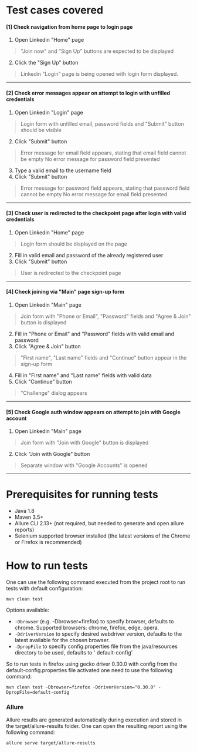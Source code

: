 # Test cases covered

#### [1] Check navigation from home page to login page

1. Open Linkedin "Home" page

> "Join now" and "Sign Up" buttons are expected to be displayed

2. Click the "Sign Up" button

> Linkedin "Login" page is being opened with login form displayed.
---

#### [2] Check error messages appear on attempt to login with unfilled credentials

1. Open Linkedin "Login" page

> Login form with unfilled email, password fields and "Submit" button should be visible

2. Click "Submit" button

> Error message for email field appears, stating that email field cannot be empty
> No error message for password field presented

3. Type a valid email to the username field
4. Click "Submit" button

> Error message for password field appears, stating that password field cannot be empty
> No error message for email field presented
---

#### [3] Check user is redirected to the checkpoint page after login with valid credentials

1. Open Linkedin "Home" page

> Login form should be displayed on the page

2. Fill in valid email and password of the already registered user
3. Click "Submit" button

> User is redirected to the checkpoint page
---

#### [4] Check joining via "Main" page sign-up form

1. Open Linkedin "Main" page

> Join form with "Phone or Email", "Password" fields and "Agree & Join" button is displayed

2. Fill in "Phone or Email" and "Password" fields with valid email and password
3. Click "Agree & Join" button

> "First name", "Last name" fields and "Continue" button appear in the sign-up form

4. Fill in "First name" and "Last name" fields with valid data
5. Click "Continue" button

> "Challenge" dialog appears
---

#### [5] Check Google auth window appears on attempt to join with Google account

1. Open Linkedin "Main" page

> Join form with "Join with Google" button is displayed

2. Click "Join with Google" button

> Separate window with "Google Accounts" is opened
---

# Prerequisites for running tests

* Java 1.8
* Maven 3.5+
* Allure CLI 2.13+ (not required, but needed to generate and open allure reports)
* Selenium supported browser installed (the latest versions of the Chrome or Firefox is recommended)

# How to run tests

One can use the following command executed from the project root to run tests with default configuration:

```console
mvn clean test
```

Options available:

* `-Dbrowser` (e.g. -Dbrowser=firefox) to specify browser, defaults to chrome. Supported browsers: chrome, firefox,
  edge, opera.
* `-DdriverVersion` to specify desired webdriver version, defaults to the latest available for the chosen browser.
* `-DpropFile` to specify config.properties file from the java/resources directory to be used, defaults to '
  default-config'

So to run tests in firefox using gecko driver 0.30.0 with config from the default-config.properties file activated one
need to use the following command:

```console
mvn clean test -Dbrowser=firefox -DdriverVersion="0.30.0" -DpropFile=default-config
```

### Allure

Allure results are generated automatically during execution and stored in the target/allure-results folder. One can open
the resulting report using the following command:

```console
allure serve target/allure-results
```
